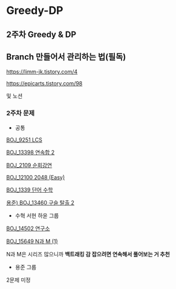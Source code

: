 # Greedy-DP
2주차 Greedy &amp; DP
---
## Branch 만들어서 관리하는 법(필독)

https://limm-jk.tistory.com/4

https://epicarts.tistory.com/98

및 노션

### 2주차 문제

- 공통

[BOJ_9251 LCS](https://www.acmicpc.net/problem/9251)

[BOJ_13398 연속합 2](https://www.acmicpc.net/problem/13398)

[BOJ_2109 순회강연](https://www.acmicpc.net/problem/2109)

[BOJ_12100 2048 (Easy)](https://www.acmicpc.net/problem/12100)

[BOJ_1339 단어 수학](https://www.acmicpc.net/problem/1339)

[용준) BOJ_13460 구슬 탈출 2](https://www.acmicpc.net/problem/13460)

- 수혁 서현 하윤 그룹

[BOJ_14502 연구소](https://www.acmicpc.net/problem/14502)

[BOJ_15649 N과 M (1)](https://www.acmicpc.net/problem/15649)

N과 M은 시리즈 많으니까 **백트래킹 감 잡으려면 연속해서 풀어보는 거 추천**

- 용준 그룹

2문제 미정
